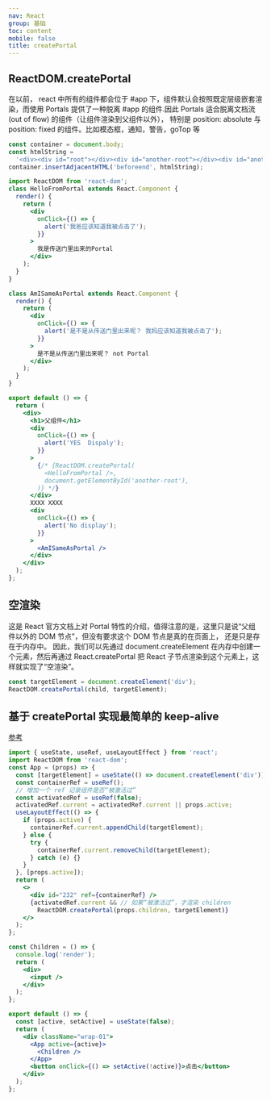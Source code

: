 ```yaml
---
nav: React
group: 基础
toc: content
mobile: false
title: createPortal
---
```


## ReactDOM.createPortal

在以前， react 中所有的组件都会位于 #app 下，组件默认会按照既定层级嵌套渲染，而使用 Portals 提供了一种脱离 #app 的组件.因此 Portals 适合脱离文档流(out of flow) 的组件（让组件渲染到父组件以外），
特别是 position: absolute 与 position: fixed 的组件。比如模态框，通知，警告，goTop 等

```jsx
const container = document.body;
const htmlString =
  '<div><div id="root"></div><div id="another-root"></div><div id="another-container"></div></div>';
container.insertAdjacentHTML('beforeend', htmlString);

import ReactDOM from 'react-dom';
class HelloFromPortal extends React.Component {
  render() {
    return (
      <div
        onClick={() => {
          alert('我爸应该知道我被点击了');
        }}
      >
        我是传送门里出来的Portal
      </div>
    );
  }
}

class AmISameAsPortal extends React.Component {
  render() {
    return (
      <div
        onClick={() => {
          alert('是不是从传送门里出来呢？ 我妈应该知道我被点击了');
        }}
      >
        是不是从传送门里出来呢？ not Portal
      </div>
    );
  }
}

export default () => {
  return (
    <div>
      <h1>父组件</h1>
      <div
        onClick={() => {
          alert('YES  Dispaly');
        }}
      >
        {/* {ReactDOM.createPortal(
          <HelloFromPortal />,
          document.getElementById('another-root'),
        )} */}
      </div>
      XXXX XXXX
      <div
        onClick={() => {
          alert('No display');
        }}
      >
        <AmISameAsPortal />
      </div>
    </div>
  );
};
```

## 空渲染

这是 React 官方文档上对 Portal 特性的介绍，值得注意的是，这里只是说“父组件以外的 DOM 节点”，但没有要求这个 DOM 节点是真的在页面上，
还是只是存在于内存中。 因此，我们可以先通过 document.createElement 在内存中创建一个元素，然后再通过 React.createPortal
把 React 子节点渲染到这个元素上，这样就实现了“空渲染”。

```js
const targetElement = document.createElement('div');
ReactDOM.createPortal(child, targetElement);
```

## 基于 createPortal 实现最简单的 keep-alive

<a href="https://zhuanlan.zhihu.com/p/214166951" target="_blank">参考</a>

```jsx
import { useState, useRef, useLayoutEffect } from 'react';
import ReactDOM from 'react-dom';
const App = (props) => {
  const [targetElement] = useState(() => document.createElement('div'));
  const containerRef = useRef();
  // 增加一个 ref 记录组件是否“被激活过”
  const activatedRef = useRef(false);
  activatedRef.current = activatedRef.current || props.active;
  useLayoutEffect(() => {
    if (props.active) {
      containerRef.current.appendChild(targetElement);
    } else {
      try {
        containerRef.current.removeChild(targetElement);
      } catch (e) {}
    }
  }, [props.active]);
  return (
    <>
      <div id="232" ref={containerRef} />
      {activatedRef.current && // 如果“被激活过”，才渲染 children
        ReactDOM.createPortal(props.children, targetElement)}
    </>
  );
};

const Children = () => {
  console.log('render');
  return (
    <div>
      <input />
    </div>
  );
};

export default () => {
  const [active, setActive] = useState(false);
  return (
    <div className="wrap-01">
      <App active={active}>
        <Children />
      </App>
      <button onClick={() => setActive(!active)}>点击</button>
    </div>
  );
};
```
